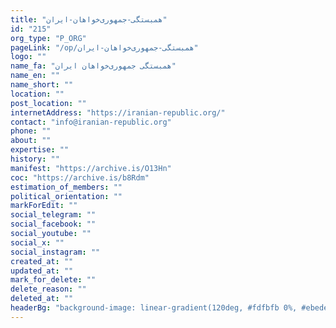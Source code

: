 ```yaml
---
title: "همبستگی-جمهوری‌خواهان-ایران"
id: "215"
org_type: "P_ORG"
pageLink: "/op/همبستگی-جمهوری‌خواهان-ایران"
logo: ""
name_fa: "همبستگی جمهوری‌خواهان ایران"
name_en: ""
name_short: ""
location: ""
post_location: ""
internetAddress: "https://iranian-republic.org/"
contact: "info@iranian-republic.org"
phone: ""
about: ""
expertise: ""
history: ""
manifest: "https://archive.is/O13Hn"
coc: "https://archive.is/b8Rdm"
estimation_of_members: ""
political_orientation: ""
markForEdit: ""
social_telegram: ""
social_facebook: ""
social_youtube: ""
social_x: ""
social_instagram: ""
created_at: ""
updated_at: ""
mark_for_delete: ""
delete_reason: ""
deleted_at: ""
headerBg: "background-image: linear-gradient(120deg, #fdfbfb 0%, #ebedee 100%);"
---
```

